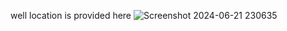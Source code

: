 well location is provided here
![Screenshot 2024-06-21 230635](https://github.com/AryamaSinghParihar/3D_interactive_well_path_plotting/assets/155705846/b0ab84aa-59a6-4a18-b26d-4f318c8a97e1)
